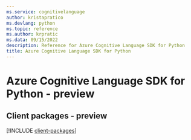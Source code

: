 ```yaml
---
ms.service: cognitivelanguage
author: kristapratico
ms.devlang: python
ms.topic: reference
ms.author: krpratic
ms.data: 09/15/2022
description: Reference for Azure Cognitive Language SDK for Python
title: Azure Cognitive Language SDK for Python
---
```

# Azure Cognitive Language SDK for Python - preview

## Client packages - preview
[!INCLUDE [client-packages](cognitive-language-client-index.md)]